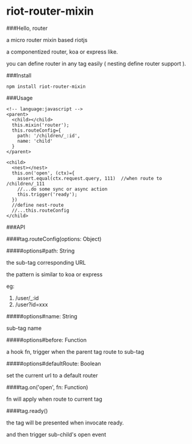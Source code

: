 # riot-router-mixin

###Hello, router

a micro router mixin based riotjs

a componentized router, koa or express like.
    
you can define router in any tag easily ( nesting define router support ).

###Install

    npm install riot-router-mixin
  
###Usage

    <!-- language:javascript -->
    <parent>
      <child></child>
      this.mixin('router');
      this.routeConfig={
        path: '/children/_:id',
        name: 'child'
      }
    </parent>
    
    <child>
      <nest></nest>
      this.on('open', (ctx)={
        assert.equal(ctx.request.query, 111)  //when route to /children/_111
        //...do some sync or async action
        this.trigger('ready');
      })
      //define nest-route
      //...this.routeConfig
    </child>
    
###API

####tag.routeConfig(options: Object)

#####options#path: String

the sub-tag corresponding URL

the pattern is similar to koa or express

eg: 

1. /user/_:id
2. /user?id=xxx

#####options#name: String

sub-tag name

#####options#before: Function

a hook fn, trigger when the parent tag route to sub-tag

#####options#defaultRoute: Boolean

set the current url to a default router

####tag.on('open', fn: Function)

fn will apply when route to current tag

####tag.ready()

the tag will be presented when invocate ready.

and then trigger sub-child's open event


    
